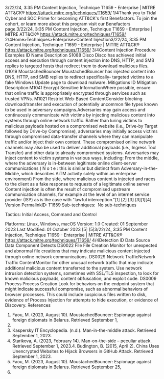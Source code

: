 3/22/24, 3:35 PM Content Injection, Technique T1659 - Enterprise | MITRE ATT&CK®
https://attack.mitre.org/techniques/T1659/ 1/4Thank you to Tidal Cyber and SOC Prime for becoming ATT&CK's ﬁrst Benefactors. To join the cohort, or learn more about this program visit our
Benefactors page.3/22/24, 3:35 PM Content Injection, Technique T1659 - Enterprise | MITRE ATT&CK®
https://attack.mitre.org/techniques/T1659/ 2/4Home>Techniques>Enterprise>Content Injection3/22/24, 3:35 PM Content Injection, Technique T1659 - Enterprise | MITRE ATT&CK®
https://attack.mitre.org/techniques/T1659/ 3/4Content Injection
Procedure Examples
ID Name Description
S1088 Disco Disco has achieved initial access and execution through content injection into DNS, HTTP, and SMB
replies to targeted hosts that redirect them to download malicious ﬁles.
G1019 MoustachedBouncer MoustachedBouncer has injected content into DNS, HTTP, and SMB replies to redirect speciﬁcally-
targeted victims to a fake Windows Update page to download malware.
Mitigations
ID Mitigation Description
M1041 Encrypt Sensitive
InformationWhere possible, ensure that online traﬃc is appropriately encrypted through services such as
trusted VPNs.
M1021 Restrict Web-Based
ContentConsider blocking download/transfer and execution of potentially uncommon ﬁle types known to
be used in adversary campaigns.Adversaries may gain access and continuously communicate with victims by injecting malicious content into systems through online
network traﬃc. Rather than luring victims to malicious payloads hosted on a compromised website (i.e., Drive-by Target followed by Drive-by
Compromise), adversaries may initially access victims through compromised data-transfer channels where they can manipulate traﬃc
and/or inject their own content. These compromised online network channels may also be used to deliver additional payloads (i.e., Ingress
Tool Transfer) and other data to already compromised systems.
Adversaries may inject content to victim systems in various ways, including:
From the middle, where the adversary is in-between legitimate online client-server communications ( N o t e : this is similar but distinct
from Adversary-in-the-Middle, which describes AiTM activity solely within an enterprise environment) 
From the side, where malicious content is injected and races to the client as a fake response to requests of a legitimate online server 
Content injection is often the result of compromised upstream communication channels, for example at the level of an internet service
provider (ISP) as is the case with "lawful interception."[1]
[2]
[3]
[3][1][4]
Version PermalinkID: T1659
Sub-techniques:  No sub-techniques

Tactics: Initial Access, Command and Control

Platforms: Linux, Windows, macOS
Version: 1.0
Created: 01 September 2023
Last Modiﬁed: 01 October 2023
[5]
[5]3/22/24, 3:35 PM Content Injection, Technique T1659 - Enterprise | MITRE ATT&CK®
https://attack.mitre.org/techniques/T1659/ 4/4Detection
ID Data Source Data Component Detects
DS0022 File File Creation Monitor for unexpected and abnormal ﬁle creations that may indicate malicious content
injected through online network communications.
DS0029 Network TraﬃcNetwork Traﬃc
ContentMonitor for other unusual network traﬃc that may indicate additional malicious content
transferred to the system. Use network intrusion detection systems, sometimes with
SSL/TLS inspection, to look for known malicious payloads, content obfuscation, and
exploit code.
DS0009 Process Process Creation Look for behaviors on the endpoint system that might indicate successful compromise,
such as abnormal behaviors of browser processes. This could include suspicious ﬁles
written to disk, evidence of Process Injection for attempts to hide execution, or evidence
of Discovery.
References
1. Faou, M. (2023, August 10). MoustachedBouncer: Espionage
against foreign diplomats in Belarus. Retrieved September 1,
2023.
2. Kaspersky IT Encyclopedia. (n.d.). Man-in-the-middle attack.
Retrieved September 1, 2023.
3. Starikova, A. (2023, February 14). Man-on-the-side – peculiar
attack. Retrieved September 1, 2023.4. Budington, B. (2015, April 2). China Uses Unencrypted
Websites to Hijack Browsers in GitHub Attack. Retrieved
September 1, 2023.
5. Faou, M. (2023, August 10). MoustachedBouncer: Espionage
against foreign diplomats in Belarus. Retrieved September 25,
2023.